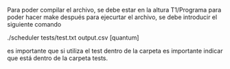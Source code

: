 Para poder compilar el archivo, se debe estar en la altura T1/Programa para poder hacer make
después para ejecurtar el archivo, se debe introducir el siguiente comando

./scheduler tests/test.txt output.csv [quantum] 

es importante que si utiliza el test dentro de la carpeta es importante indicar que está dentro de la carpeta tests.
